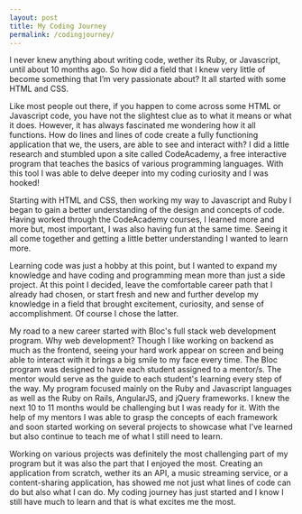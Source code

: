 ```yaml
---
layout: post
title: My Coding Journey
permalink: /codingjourney/
---
```


I never knew anything about writing code, wether its Ruby, or Javascript, until about 10 months ago. So how did a field that I knew very little of become something that I’m very passionate about?  It all started with some HTML and CSS.  

Like most people out there, if you happen to come across some HTML or Javascript code, you have not the slightest clue as to what it means or what it does. However, it has always fascinated me wondering how it all functions. How do lines and lines of code create a fully functioning application that we, the users, are able to see and interact with? I did a little research and stumbled upon a site called CodeAcademy, a free interactive program that teaches the basics of various programming languages. With this tool I was able to delve deeper into my coding curiosity and I was hooked!

Starting with HTML and CSS, then working my way to Javascript and Ruby I began to gain a better understanding of the design and concepts of code. Having worked through the CodeAcademy courses, I learned more and more but, most important, I was also having fun at the same time. Seeing it all come together and getting a little better understanding I wanted to learn more.  

Learning code was just a hobby at this point, but I wanted to expand my knowledge and have coding and programming mean more than just a side project. At this point I decided, leave the comfortable career path that I already had chosen, or start fresh and new and further develop my knowledge in a field that brought excitement, curiosity, and sense of accomplishment. Of course I chose the latter.

My road to a new career started with Bloc's full stack web development program. Why web development? Though I like working on backend as much as the frontend, seeing your hard work appear on screen and being able to interact with it brings a big smile to my face every time. The Bloc program was designed to have each student assigned to a mentor/s.  The mentor would serve as the guide to each student's learning every step of the way. My program focused mainly on the Ruby and Javascript languages as well as the Ruby on Rails, AngularJS, and jQuery frameworks. I knew the next 10 to 11 months would be challenging but I was ready for it. With the help of my mentors I was able to grasp the concepts of each framework and soon started working on several projects to showcase what I’ve learned but also continue to teach me of what I still need to learn.  

 Working on various projects was definitely the most challenging part of my program but it was also the part that I enjoyed the most. Creating an application from scratch, wether its an API, a music streaming service, or a content-sharing application, has showed me not just what lines of code can do but also what I can do. My coding journey has just started and I know I still have much to learn and that is what excites me the most. 
